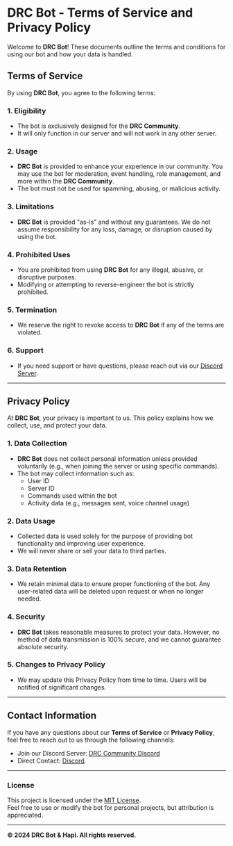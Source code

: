 # DRC Bot - Terms of Service and Privacy Policy

Welcome to **DRC Bot**! These documents outline the terms and conditions for using our bot and how your data is handled.

## **Terms of Service**

By using **DRC Bot**, you agree to the following terms:

### 1. **Eligibility**
- The bot is exclusively designed for the **DRC Community**.
- It will only function in our server and will not work in any other server.
  
### 2. **Usage**
- **DRC Bot** is provided to enhance your experience in our community. You may use the bot for moderation, event handling, role management, and more within the **DRC Community**.
- The bot must not be used for spamming, abusing, or malicious activity.

### 3. **Limitations**
- **DRC Bot** is provided "as-is" and without any guarantees. We do not assume responsibility for any loss, damage, or disruption caused by using the bot.

### 4. **Prohibited Uses**
- You are prohibited from using **DRC Bot** for any illegal, abusive, or disruptive purposes.
- Modifying or attempting to reverse-engineer the bot is strictly prohibited.

### 5. **Termination**
- We reserve the right to revoke access to **DRC Bot** if any of the terms are violated.
  
### 6. **Support**
- If you need support or have questions, please reach out via our [Discord Server](https://discord.gg/XF7YmkFFfe).

---

## **Privacy Policy**

At **DRC Bot**, your privacy is important to us. This policy explains how we collect, use, and protect your data.

### 1. **Data Collection**
- **DRC Bot** does not collect personal information unless provided voluntarily (e.g., when joining the server or using specific commands).
- The bot may collect information such as:
  - User ID
  - Server ID
  - Commands used within the bot
  - Activity data (e.g., messages sent, voice channel usage)

### 2. **Data Usage**
- Collected data is used solely for the purpose of providing bot functionality and improving user experience.
- We will never share or sell your data to third parties.

### 3. **Data Retention**
- We retain minimal data to ensure proper functioning of the bot. Any user-related data will be deleted upon request or when no longer needed.

### 4. **Security**
- **DRC Bot** takes reasonable measures to protect your data. However, no method of data transmission is 100% secure, and we cannot guarantee absolute security.

### 5. **Changes to Privacy Policy**
- We may update this Privacy Policy from time to time. Users will be notified of significant changes.

---

## **Contact Information**

If you have any questions about our **Terms of Service** or **Privacy Policy**, feel free to reach out to us through the following channels:
- Join our Discord Server: [DRC Community Discord](https://discord.gg/bzM3HAEWXD)
- Direct Contact: [Discord](https://discord.gg/XF7YmkFFfe).

---

### **License**

This project is licensed under the [MIT License](LICENSE).  
Feel free to use or modify the bot for personal projects, but attribution is appreciated.

---

**© 2024 DRC Bot & Hapi. All rights reserved.**
